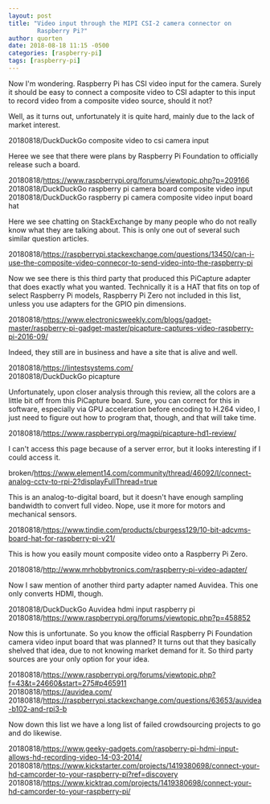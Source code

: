 ```yaml
---
layout: post
title: "Video input through the MIPI CSI-2 camera connector on
        Raspberry Pi?"
author: quorten
date: 2018-08-18 11:15 -0500
categories: [raspberry-pi]
tags: [raspberry-pi]
---
```


Now I'm wondering.  Raspberry Pi has CSI video input for the camera.
Surely it should be easy to connect a composite video to CSI adapter
to this input to record video from a composite video source, should it
not?

Well, as it turns out, unfortunately it is quite hard, mainly due to
the lack of market interest.

<!-- more -->

20180818/DuckDuckGo composite video to csi camera input

Heree we see that there were plans by Raspberry Pi Foundation to
officially release such a board.

20180818/https://www.raspberrypi.org/forums/viewtopic.php?p=209166  
20180818/DuckDuckGo raspberry pi camera board composite video input  
20180818/DuckDuckGo raspberry pi camera composite video input board hat

Here we see chatting on StackExchange by many people who do not really
know what they are talking about.  This is only one out of several
such similar question articles.

20180818/https://raspberrypi.stackexchange.com/questions/13450/can-i-use-the-composite-video-connecor-to-send-video-into-the-raspberry-pi

Now we see there is this third party that produced this PiCapture
adapter that does exactly what you wanted.  Technically it is a HAT
that fits on top of select Raspberry Pi models, Raspberry Pi Zero not
included in this list, unless you use adapters for the GPIO pin
dimensions.

20180818/https://www.electronicsweekly.com/blogs/gadget-master/raspberry-pi-gadget-master/picapture-captures-video-raspberry-pi-2016-09/

Indeed, they still are in business and have a site that is alive and
well.

20180818/https://lintestsystems.com/  
20180818/DuckDuckGo picapture

Unfortunately, upon closer analysis through this review, all the
colors are a little bit off from this PiCapture board.  Sure, you can
correct for this in software, especially via GPU acceleration before
encoding to H.264 video, I just need to figure out how to program
that, though, and that will take time.

20180818/https://www.raspberrypi.org/magpi/picapture-hd1-review/

I can't access this page because of a server error, but it looks
interesting if I could access it.

broken/https://www.element14.com/community/thread/46092/l/connect-analog-cctv-to-rpi-2?displayFullThread=true

This is an analog-to-digital board, but it doesn't have enough
sampling bandwidth to convert full video.  Nope, use it more for
motors and mechanical sensors.

20180818/https://www.tindie.com/products/cburgess129/10-bit-adcvms-board-hat-for-raspberry-pi-v21/

This is how you easily mount composite video onto a Raspberry Pi Zero.

20180818/http://www.mrhobbytronics.com/raspberry-pi-video-adapter/

Now I saw mention of another third party adapter named Auvidea.  This
one only converts HDMI, though.

20180818/DuckDuckGo Auvidea hdmi input raspberry pi  
20180818/https://www.raspberrypi.org/forums/viewtopic.php?p=458852

Now this is unfortunate.  So you know the official Raspberry Pi
Foundation camera video input board that was planned?  It turns out
that they basically shelved that idea, due to not knowing market
demand for it.  So third party sources are your only option for your
idea.

20180818/https://www.raspberrypi.org/forums/viewtopic.php?f=43&t=24660&start=275#p465911  
20180818/https://auvidea.com/  
20180818/https://raspberrypi.stackexchange.com/questions/63653/auvidea-b102-and-rpi3-b

Now down this list we have a long list of failed crowdsourcing
projects to go and do likewise.

20180818/https://www.geeky-gadgets.com/raspberry-pi-hdmi-input-allows-hd-recording-video-14-03-2014/  
20180818/https://www.kickstarter.com/projects/1419380698/connect-your-hd-camcorder-to-your-raspberry-pi?ref=discovery  
20180818/https://www.kicktraq.com/projects/1419380698/connect-your-hd-camcorder-to-your-raspberry-pi/
